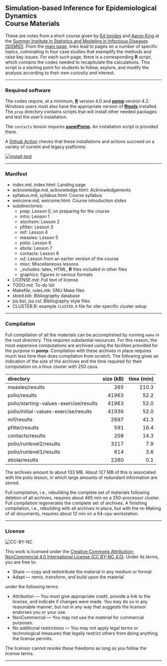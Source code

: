 Simulation-based Inference for Epidemiological Dynamics<br>Course Materials
---------------------------------------------------------------------------

These are notes from a short course given by [Ed
Ionides](https://ionides.github.io/) and [Aaron
King](https://kinglab.eeb.lsa.umich.edu/king/) at the [Summer Institute
in Statistics and Modeling in Infectious Diseases
(SISMID)](https://sismid.uw.edu). From the [main
page](https://kingaa.github.io/sbied/), links lead to pages on a number
of specific topics, culminating in four case studies that exemplify the
methods and raise key issues. For each such page, there is a
corresponding **R** script, which contains the codes needed to
recapitulate the calculations. This script is a starting point for
students to follow, explore, and modify the analysis according to their
own curiosity and interest.

------------------------------------------------------------------------

### Required software

The codes require, at a minimum, [**R**](https://cran.r-project.org/)
version 4.0 and [**pomp**](https://kingaa.github.io/pomp/) version 4.2.
Windows users must also have the appropriate version of
[**Rtools**](https://cran.r-project.org/bin/windows/Rtools/) installed.
The `prep` directory contains scripts that will install other needed
packages and test the user’s installation.

The `contacts` lesson requires
[**panelPomp**](https://github.com/cbreto/panelPomp). An installation
script is provided there.

A [Github Action](https://github.com/kingaa/sbied/actions) checks that
these installations and actions succeed on a variety of current and
legacy platforms:

[![install-test](https://github.com/kingaa/sbied/actions/workflows/install-test.yml/badge.svg)](https://github.com/kingaa/sbied/actions/workflows/install-test.yml)

------------------------------------------------------------------------

### Manifest

-   index.md, index.html: Landing page
-   acknowledge.md, acknowledge.html: Acknowledgements
-   syllabus.md, syllabus.html: Course syllabus
-   welcome.md, welcome.html: Course introduction slides
-   subdirectories:
    -   prep: Lesson 0, on preparing for the course
    -   intro: Lesson 1
    -   stochsim: Lesson 2
    -   pfilter: Lesson 3
    -   mif: Lesson 4
    -   measles: Lesson 5
    -   polio: Lesson 6
    -   ebola: Lesson 7
    -   contacts: Lesson 8
    -   od: Lesson from an earlier version of the course
    -   misc: Miscellaneous lessons
    -   \_includes: latex, HTML, **R** files included in other files
    -   graphics: figures in various formats
-   LICENSE.md: Full text of license
-   TODO.md: To-do list
-   Makefile, rules.mk: GNU Make files
-   sbied.bib: Bibliography database
-   jss.bst, jss.csl: Bibliography style files
-   CLUSTER.R: example `CLUSTER.R` file for site-specific cluster setup

------------------------------------------------------------------------

### Compilation

Full compilation of all the materials can be accomplished by running
`make` in the root directory. This requires substantial resources. For
this reason, the most expensive computations are archived using the
facilities provided for the purpose in **pomp**. Compilation with these
archives in place requires much less time than does compilation from
scratch. The following gives an indication of the size of the archives
and the time required for their computation on a linux cluster with
250 cpus.

<table>
<thead>
<tr class="header">
<th style="text-align: left;">directory</th>
<th style="text-align: right;">size (kB)</th>
<th style="text-align: right;">time (min)</th>
</tr>
</thead>
<tbody>
<tr class="odd">
<td style="text-align: left;">measles/results</td>
<td style="text-align: right;">265</td>
<td style="text-align: right;">210.3</td>
</tr>
<tr class="even">
<td style="text-align: left;">polio/results</td>
<td style="text-align: right;">41963</td>
<td style="text-align: right;">52.2</td>
</tr>
<tr class="odd">
<td style="text-align: left;">polio/starting-values-exercise/results</td>
<td style="text-align: right;">41963</td>
<td style="text-align: right;">52.0</td>
</tr>
<tr class="even">
<td style="text-align: left;">polio/initial-values-exercise/results</td>
<td style="text-align: right;">41936</td>
<td style="text-align: right;">52.0</td>
</tr>
<tr class="odd">
<td style="text-align: left;">mif/results</td>
<td style="text-align: right;">2697</td>
<td style="text-align: right;">41.3</td>
</tr>
<tr class="even">
<td style="text-align: left;">pfilter/results</td>
<td style="text-align: right;">591</td>
<td style="text-align: right;">16.4</td>
</tr>
<tr class="odd">
<td style="text-align: left;">contacts/results</td>
<td style="text-align: right;">208</td>
<td style="text-align: right;">14.3</td>
</tr>
<tr class="even">
<td style="text-align: left;">polio/runlevel2/results</td>
<td style="text-align: right;">3217</td>
<td style="text-align: right;">7.9</td>
</tr>
<tr class="odd">
<td style="text-align: left;">polio/runlevel1/results</td>
<td style="text-align: right;">614</td>
<td style="text-align: right;">3.6</td>
</tr>
<tr class="even">
<td style="text-align: left;">ebola/results</td>
<td style="text-align: right;">2260</td>
<td style="text-align: right;">0.1</td>
</tr>
</tbody>
</table>

The archives amount to about 133 MB. About 127 MB of this is associated
with the polio lesson, in which large amounts of redundant information
are stored.

Full compilation, i.e., rebuilding the complete set of materials
following deletion of all archives, requires about 465 min on a
250-processor cluster. Full compilation regenerates the complete set of
archives. A finishing compilation, i.e., rebuilding with all archives in
place, but with the re-Making of all documents, requires about 12 min on
a 64-cpu workstation.

------------------------------------------------------------------------

### License

![CC-BY-NC](https://i.creativecommons.org/l/by-nc/4.0/88x31.png)

This work is licensed under the [Creative Commons
Attribution-NonCommercial 4.0 International License (CC BY-NC
4.0)](https://creativecommons.org/licenses/by-nc/4.0/). Under its terms,
you are free to:

-   Share — copy and redistribute the material in any medium or format
-   Adapt — remix, transform, and build upon the material

under the following terms:

-   Attribution — You must give appropriate credit, provide a link to
    the license, and indicate if changes were made. You may do so in any
    reasonable manner, but not in any way that suggests the licensor
    endorses you or your use.
-   NonCommercial — You may not use the material for commercial
    purposes.
-   No additional restrictions — You may not apply legal terms or
    technological measures that legally restrict others from doing
    anything the license permits.

The licensor cannot revoke these freedoms as long as you follow the
license terms.

------------------------------------------------------------------------
